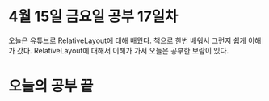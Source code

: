 # 4월 15일 금요일 공부 17일차
오늘은 유튜브로 RelativeLayout에 대해 배웠다. 책으로 한번 배워서 그런지 쉽게 이해가 갔다. RelativeLayout에 대해서 이해가 가서 오늘은 공부한 보람이 있다.
# 오늘의 공부 끝 
